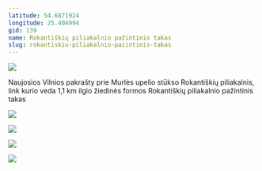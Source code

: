 ```yaml
---
latitude: 54.6871924
longitude: 25.404994
gid: 139
name: Rokantiškių piliakalnio pažintinis takas
slug: rokantiskiu-piliakalnio-pazintinis-takas
---
```

![](https://doc-0s-ag-mymaps.googleusercontent.com/untrusted/hostedimage/ihucu48q9m5s1hftel5u85tfdc/28eoo108fdir5k5n06hq6eq03o/1641717000000/-WPmm_dsOCr8C_2Ftfdhs7CzXYdOD0wc/*/6AIsG_vbtl2kQg4ZlWDEOIRzFD4bmKvp7Egivu-MbTiQl_ZlEp44xY1J3E70GihIBGln3Z8Eeg0ZVqRNQkfTKMadIBP5D3y7M9J9OXfaN4gr-6htWXlHKLrRnmk9GxOJtkMemCrHfQFUfp4dg7QmeVhu0J3piyRTmOGiZdpi8VPpcJY8ktk7AjAu_Wv0pdMGjgg?session=0&fife)  
  
Naujosios Vilnios pakrašty prie Murlės upelio stūkso Rokantiškių piliakalnis, link kurio veda 1,1 km ilgio žiedinės formos Rokantiškių piliakalnio pažintinis takas  
  
![](https://doc-00-ag-mymaps.googleusercontent.com/untrusted/hostedimage/ihucu48q9m5s1hftel5u85tfdc/4kkp5qqj08v6odqj09bdh5tsjc/1641717000000/-WPmm_dsOCr8C_2Ftfdhs7CzXYdOD0wc/*/6AIsG_vZNh2Mxp3w7cOy92uijpiCshTuflngh0dT_RICEyEekme0cfgsX3AmaMr7HZLOJA_DPLRSjdkUzxf4tTWXnwpELQ5yPRgf6mxVP_01nXjmr_TLpKJbT4aCurHfKiqWdKBS1hJoPFQnBeh_fAmOdhqYiCEuFVLnYfpPG0PsP5cLRUkeGiol7zY8ucwLIbA?session=0&fife)  
  
![](https://doc-0k-ag-mymaps.googleusercontent.com/untrusted/hostedimage/ihucu48q9m5s1hftel5u85tfdc/1ftalthnj1uies8oa7cfq8tkvk/1641717000000/-WPmm_dsOCr8C_2Ftfdhs7CzXYdOD0wc/*/6AIsG_vbYGXNHA6OksFMC5bx7jAMXbKcYJh9Ot1qGhi_noM3aK5fXVJdzx3RpoY9YMVHg75FNRrp_znOWC84IaMcWdcwdqxir9R35GPo5tBkKDZno4i8td4w5Ch7Z7Zf4ur2ZmhmwlFNgEfd1eERIyDxxA59-lYfg_Gpku_j8t--L7PApv_UWSnTtxAEUAtBdKg?session=0&fife)  
  
![](https://doc-10-ag-mymaps.googleusercontent.com/untrusted/hostedimage/ihucu48q9m5s1hftel5u85tfdc/b486t2m5q4i91n482lr1hers8g/1641717000000/-WPmm_dsOCr8C_2Ftfdhs7CzXYdOD0wc/*/6AIsG_vYmitfP0YZ8vOfASYbS5B4UDZfBswcGTitUX6oTVN4_gz3dGYUss0cHt6i3ZS0tBHQ4fLvJG3OzC9Z7PGYUkezowzT7tLev8s91R_HA5h0sOUkqbzRNzk-6tBb1v_nOpSxnkDPdoB2rg7TzLs0Ekr8Xvz5_Ryiwxm4l57CmYrbREJECakP-hJsP28pLag?session=0&fife)  
  
![](https://doc-00-ag-mymaps.googleusercontent.com/untrusted/hostedimage/ihucu48q9m5s1hftel5u85tfdc/62nqbnbf7ns3k4j62t4vdojhac/1641717000000/-WPmm_dsOCr8C_2Ftfdhs7CzXYdOD0wc/*/6AIsG_vYk4QMaARC2bW8iB5M7HhLT4gr3jCu0UsdjDrghUp3Nq2UXLS8mRJrQq2JnKgpPcxkz_E-ItQDOsQEB8aCtmPCjXFov5lOCc8WxsLMXW05wuxkiDzY25Ix9YDeO08GDSIqzHUuy8uSI11PW5fPOTBT5rLT1VPOsjsuvPxgsj12LfK9vNY9SbggwK5Qstg?session=0&fife)
